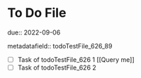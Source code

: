 # To Do File

due:: 2022-09-06

metadatafield:: todoTestFile_626\_89

- [ ] Task of todoTestFile_626 1 [[Query me]]
- [ ] Task of todoTestFile_626 2
